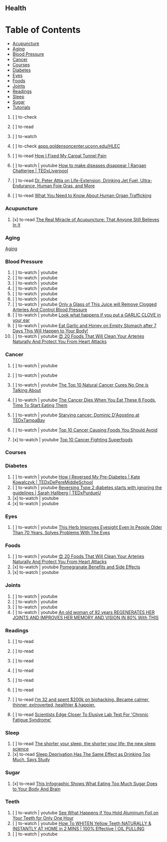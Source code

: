 ## Health

# Table of Contents
<!-- MarkdownTOC depth=4 -->
  - [Acupuncture](#acupuncture)
  - [Aging](#aging)
  - [Blood Pressure](#blood-bressure)
  - [Cancer](#cancer)
  - [Courses](#courses)
  - [Diabetes](#diabetes)
  - [Eyes](#eyes)
  - [Foods](#foods)
  - [Joints](#joints)
  - [Readings](#readings)
  - [Sleep](#sleep)
  - [Sugar](#sugar)
  - [Tutorials](#tutorials)
<!-- /MarkdownTOC -->

  1. [ ] to-check []()
  1. [ ] to-read []()
  1. [ ] to-watch []()

  1. [ ] to-check [apps.goldensoncenter.uconn.edu/HLEC](https://apps.goldensoncenter.uconn.edu/HLEC/)




  1. [ ] to-read [How I Fixed My Carpal Tunnel Pain](https://dev.to/lpasqualis/how-i-fixed-my-carpal-tunnel-pain)

  1. [ ] to-watch | youtube [How to make diseases disappear | Rangan Chatterjee | TEDxLiverpool](https://www.youtube.com/watch?v=gaY4m00wXpw)

  1. [ ] to-read [Dr. Peter Attia on Life-Extension, Drinking Jet Fuel, Ultra-Endurance, Human Foie Gras, and More](http://tim.blog/2014/12/18/peter-attia/)
  1. [ ] to-read [What You Need to Know About Human Organ Trafficking](http://bigthink.com/philip-perry/what-you-need-to-know-about-human-organ-trafficking)

### Acupuncture

  1. [x] to-read [The Real Miracle of Acupuncture: That Anyone Still Believes In It](http://bigthink.com/neurobonkers/the-real-miracle-of-acupuncture-that-anyone-still-believes-in-it)

### Aging

  [Aging](aging.md)

### Blood Pressure

  1. [ ] to-watch | youtube []()
  1. [ ] to-watch | youtube []()
  1. [ ] to-watch | youtube []()
  1. [ ] to-watch | youtube []()
  1. [ ] to-watch | youtube []()
  1. [ ] to-watch | youtube []()
  1. [ ] to-watch | youtube [Only a Glass of This Juice will Remove Clogged Arteries And Control Blood Pressure](https://www.youtube.com/watch?v=3DH6vjuLUc0)
  1. [ ] to-watch | youtube [Look what happens if you put a GARLIC CLOVE in your ear](https://www.youtube.com/watch?v=9bk-ogXUCfY)
  1. [ ] to-watch | youtube [Eat Garlic and Honey on Empty Stomach after 7 Days This Will Happen to Your Body!](https://www.youtube.com/watch?v=WclDqC5PpbU)
  1. [ ] to-watch | youtube [😍 20 Foods That Will Clean Your Arteries Naturally And Protect You From Heart Attacks](https://www.youtube.com/watch?v=ppbs6KJDqj8)

### Cancer

  1. [ ] to-watch | youtube []()
  1. [ ] to-watch | youtube []()
  1. [ ] to-watch | youtube [The Top 10 Natural Cancer Cures No One is Talking About](https://www.youtube.com/watch?v=oVTcOBRGx2w)
  1. [ ] to-watch | youtube [The Cancer Dies When You Eat These 6 Foods, Time To Start Eating Them](https://www.youtube.com/watch?v=04_lkhSMLPI)

  1. [ ] to-watch | youtube [Starving cancer: Dominic D'Agostino at TEDxTampaBay](https://www.youtube.com/watch?v=3fM9o72ykww)
  1. [ ] to-watch | youtube [Top 10 Cancer Causing Foods You Should Avoid](https://www.youtube.com/watch?v=7nFZqlF-z8o)
  1. [x] to-watch | youtube [Top 10 Cancer Fighting Superfoods](https://www.youtube.com/watch?v=V6BNCO1YpAg)

### Courses

### Diabetes

  1. [ ] to-watch | youtube [How I Reversed My Pre-Diabetes | Kate Kowalczyk | TEDxDePereMiddleSchool](https://www.youtube.com/watch?v=_N6AAre8Zag)
  1. [ ] to-watch | youtube [Reversing Type 2 diabetes starts with ignoring the guidelines | Sarah Hallberg | TEDxPurdueU](https://www.youtube.com/watch?v=da1vvigy5tQ)
  1. [x] to-watch | youtube []()
  1. [x] to-watch | youtube []()

### Eyes

  1. [ ] to-watch | youtube [This Herb Improves Eyesight Even In People Older Than 70 Years. Solves Problems With The Eyes](https://www.youtube.com/watch?v=0OOUoE6AmSU)

### Foods

  1. [ ] to-watch | youtube [😍 20 Foods That Will Clean Your Arteries Naturally And Protect You From Heart Attacks](https://www.youtube.com/watch?v=ppbs6KJDqj8)
  1. [x] to-watch | youtube [Pomegranate Benefits and Side Effects](https://www.youtube.com/watch?v=wQHEz5gK_a0)
  1. [x] to-watch | youtube []()

### Joints

  1. [ ] to-watch | youtube []()
  1. [ ] to-watch | youtube []()
  1. [ ] to-watch | youtube []()
  1. [ ] to-watch | youtube [An old woman of 92 years REGENERATES HER JOINTS AND IMPROVES HER MEMORY AND VISION IN 80% With THIS](https://www.youtube.com/watch?v=7xz8Ou9DVlA)

### Readings

  1. [ ] to-read []()
  1. [ ] to-read []()
  1. [ ] to-read []()
  1. [ ] to-read []()
  1. [ ] to-read []()
  1. [ ] to-read []()
  1. [ ] to-read [I’m 32 and spent $200k on biohacking. Became calmer, thinner, extroverted, healthier & happier.](https://hackernoon.com/im-32-and-spent-200k-on-biohacking-became-calmer-thinner-extroverted-healthier-happier-2a2e846ae113)

  1. [ ] to-read [Scientists Edge Closer To Elusive Lab Test For 'Chronic Fatigue Syndrome'](http://www.npr.org/sections/health-shots/2017/07/31/540565526/scientists-edge-closer-to-elusive-lab-test-for-chronic-fatigue-syndrome)

### Sleep

  1. [ ] to-read [The shorter your sleep, the shorter your life: the new sleep science](https://www.theguardian.com/lifeandstyle/2017/sep/24/why-lack-of-sleep-health-worst-enemy-matthew-walker-why-we-sleep)
  1. [x] to-read [Sleep Deprivation Has The Same Effect as Drinking Too Much, Says Study](http://www.sciencealert.com/tiredness-sleep-deprivation-the-same-as-drinking-too-much)

### Sugar

  1. [x] to-read [This Infographic Shows What Eating Too Much Sugar Does to Your Body And Brain](http://www.sciencealert.com/here-s-what-eating-too-much-sugar-does-to-your-body-and-brain)

### Teeth

  1. [ ] to-watch | youtube [See What Happens if You Hold Aluminum Foil on Your Teeth for Only One Hour](https://www.youtube.com/watch?v=EO-ADRSBnqM)
  1. [ ] to-watch | youtube [How To WHITEN Yellow Teeth NATURALLY & INSTANTLY AT HOME in 2 MINS | 100% Effective | OIL PULLING](https://www.youtube.com/watch?v=jZwlWdZPzGo)
  1. [ ] to-watch | youtube []()
